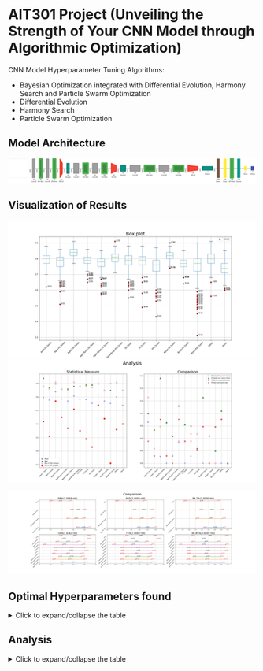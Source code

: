 # AIT301 Project (Unveiling the Strength of Your CNN Model through Algorithmic Optimization)
CNN Model Hyperparameter Tuning Algorithms:
- Bayesian Optimization integrated with Differential Evolution, Harmony Search and Particle Swarm Optimization
- Differential Evolution
- Harmony Search
- Particle Swarm Optimization

## Model Architecture
![Model Architecture](result/graph.svg)

## Visualization of Results
![Alt text](result/image/boxplot.png)
![Alt text](result/image/analysis.png)

![Alt text](<result/image/interval_plot/interval comparison.png>)

## Optimal Hyperparameters found
<details>
<summary>Click to expand/collapse the table</summary>

|                   | Aged DE Tuned | Aged HS Tuned | Aged PSO Tuned | Aged Byopt DE Tuned | Aged Byopt HS Tuned | Aged Byopt PSO Tuned | DE Tuned | HS Tuned | PSO Tuned | Byopt DE Tuned | Byopt HS Tuned | Byopt PSO Tuned | Naive | Voting |
|-------------------|---------------|---------------|----------------|---------------------|---------------------|----------------------|----------|----------|------------|----------------|----------------|------------------|-------|--------|
| Layer1_filter     | 32.00         | 32.00         | 64.00          | 32.00               | 64.00               | 64.00                | 64.00    | 32.00    | 64.00      | 32.00          | 32.00          | 64.00            | 32.00 | 32     |
| Layer1_act        | relu          | relu          | relu           | sigmoid             | sigmoid             | relu                 | relu     | relu     | relu       | sigmoid        | relu           | relu             | relu  | relu   |
| Layer2_filter     | 32.00         | 32.00         | 32.00          | 32.00               | 32.00               | 64.00                | 32.00    | 32.00    | 64.00      | 32.00          | 64.00          | 64.00            | 32.00 | 32     |
| Layer2_act        | sigmoid       | relu          | sigmoid        | sigmoid             | relu                | sigmoid             | sigmoid  | relu     | sigmoid   | relu           | sigmoid        | sigmoid          | relu  | sigmoid|
| Drop1             | 0.45          | 0.40          | 0.25           | 0.50                | 0.50                | 0.50                | 0.40     | 0.25     | 0.25      | 0.25           | 0.25           | 0.30             | 0.25  | 0.25   |
| Layer3_filter     | 32.00         | 128.00        | 32.00          | 32.00               | 128.00              | 128.00               | 64.00    | 64.00    | 64.00      | 128.00         | 128.00         | 32.00            | 64.00 | 128    |
| Layer3_act        | sigmoid       | relu          | relu           | relu                | sigmoid             | sigmoid             | relu     | relu     | sigmoid   | relu           | sigmoid        | relu             | relu  | relu   |
| Layer4_filter     | 32.00         | 64.00         | 64.00          | 32.00               | 32.00               | 32.00               | 32.00    | 64.00    | 64.00      | 32.00          | 32.00          | 32.00            | 64.00 | 32     |
| Layer4_act        | relu          | relu          | relu           | sigmoid             | sigmoid             | relu                | sigmoid  | relu     | relu      | relu           | sigmoid        | relu             | relu  | relu   |
| Drop2             | 0.45          | 0.50          | 0.50           | 0.25                | 0.50                | 0.35                | 0.50     | 0.25     | 0.30      | 0.25           | 0.50           | 0.40             | 0.25  | 0.5    |
| Layer5_filter     | 256.00        | 64.00         | 256.00         | 256.00              | 256.00              | 64.00               | 256.00   | 256.00   | 128.00    | 256.00         | 128.00         | 64.00            | 128.00| 256    |
| Layer5_act        | relu          | sigmoid       | sigmoid        | sigmoid             | relu                | sigmoid             | relu     | relu     | sigmoid   | sigmoid        | sigmoid        | sigmoid          | relu  | sigmoid|
| Layer6_filter     | 64.00         | 64.00         | 256.00         | 64.00               | 64.00               | 256.00              | 64.00    | 64.00    | 256.00    | 256.00         | 64.00          | 256.00           | 128.00| 64     |
| Layer6_act        | relu          | sigmoid       | relu           | relu                | relu                | relu                | relu     | relu     | sigmoid   | sigmoid        | sigmoid        | relu             | relu  | relu   |
| Drop3             | 0.50          | 0.50          | 0.50           | 0.50                | 0.50                | 0.25                | 0.35     | 0.50     | 0.50      | 0.35           | 0.45           | 0.25             | 0.25  | 0.5    |
| Layer7_units      | 256.00        | 1,024.00      | 512.00         | 1,024.00            | 256.00              | 1,024.00            | 128.00   | 512.00   | 1,024.00  | 1,024.00       | 512.00         | 512.00           | 128.00| 1024   |
| Layer7_act        | relu          | sigmoid       | sigmoid        | sigmoid             | relu                | relu                | sigmoid  | relu     | relu      | relu           | sigmoid        | relu             | relu  | relu   |
| Drop4             | 0.25          | 0.25          | 0.25           | 0.25                | 0.25                | 0.25                | 0.45     | 0.40     | 0.30      | 0.50           | 0.25           | 0.40             | 0.25  | 0.25   |
| optimizer         | nadam         | nadam         | sgd            | adam                | adam                | sgd                 | rmsprop  | nadam    | nadam     | sgd            | sgd            | nadam            | adam  | nadam  |
| epochs            | 30.00         | 16.00         | 30.00          | 30.00               | 23.00               | 15.00               | 24.00    | 30.00    | 24.00     | 30.00          | 26.00          | 22.00            | 30.00 | 30     |
| batch_size        | 8.00          | 16.00         | 8.00           | 8.00                | 16.00               | 8.00                | 32.00    | 16.00    | 32.00     | 8.00           | 8.00           | 64.00            | 16.00| 8      |
| learning_rate     | 0.001217      | 0.001000      | 0.010000       | 0.001000            | 0.001084            | 0.010000            | 0.001018 | 0.001147 | 0.001000  | 0.010000       | 0.010000       | 0.001508         | 0.001 | 0.001  |
| best_fitness      | 0.94          | 0.87          | 0.90           | 0.86                | 0.86                | 0.88                | 0.88     | 0.89     | 0.89      | 0.90           | 0.85           | 0.85             |       |        |
</details>

## Analysis
<details>
<summary>Click to expand/collapse the table</summary>

| Model                | Best Accuracy | Max Accuracy | Min Accuracy | Mean Accuracy | PI(Best/N) | PI(Mean/N) | PI(Max/N) | PRD(Max/Best)| Skewness | Kurtosis | Std     |
|----------------------|---------------|--------------|--------------|---------------|------------|------------|-----------|--------------|----------|----------|---------|
| Aged DE Tuned        | 94%           | 88%          | 62%          | 79.706666%    | 10.588235% | 7.998735%  | 3.529408% | 6.590000%    | -0.563683| 1.050164 | 0.037693|
| Aged HS Tuned        | 87%           | 86%          | 51%          | 77.773333%    | 2.352941%  | 5.379161%  | 1.176469% | 1.160000%    | -1.318221| 3.678665 | 0.048656|
| Aged PSO Tuned       | 90%           | 91%          | 77%          | 83.883333%    | 5.882353%  | 13.657919% | 7.058824% | 1.100000%    | -0.174784| -0.238688| 0.025726|
| Aged Byopt DE Tuned  | 86%           | 86%          | 65%          | 78.630000%    | 1.176471%  | 6.539903%  | 1.176469% | 0.000000%    | -0.654741| 1.080759 | 0.035282|
| Aged Byopt HS Tuned  | 86%           | 85%          | 57%          | 77.023333%    | 1.176471%  | 4.362946%  | 0.000000% | 1.170000%    | -1.385112| 3.628307 | 0.044274|
| Aged Byopt PSO Tuned | 88%           | 91%          | 71%          | 80.616666%    | 3.529412%  | 9.231742%  | 7.058824% | 3.350000%    | -0.183008| 0.020675 | 0.034462|
| DE Tuned             | 88%           | 88%          | 55%          | 78.386666%    | 3.529412%  | 6.210198%  | 3.529408% | 0.000000%    | -1.246771| 2.593043 | 0.048802|
| HS Tuned             | 89%           | 88%          | 49%          | 78.243333%    | 4.705882%  | 6.015988%  | 3.529408% | 1.130000%    | -1.900475| 9.056414 | 0.047854|
| PSO Tuned            | 89%           | 87%          | 43%          | 75.363333%    | 4.705882%  | 2.113725%  | 2.352939% | 2.270000%    | -1.210384| 3.374937 | 0.059881|
| Byopt DE Tuned       | 90%           | 90%          | 74%          | 81.613333%    | 5.882353%  | 10.582177% | 5.882347% | 0.000000%    | -0.197353| -0.005680| 0.027778|
| Byopt HS Tuned       | 85%           | 85%          | 64%          | 77.053333%    | 0.000000%  | 4.403595%  | 0.000000% | 0.000000%    | -0.413858| 0.649220 | 0.033015|
| Byopt PSO Tuned      | 85%           | 90%          | 31%          | 75.266667%    | 0.000000%  | 1.982747%  | 5.882347% | 5.710000%    | -1.670602| 4.609862 | 0.078290|
| Voting               | 91%           | 91%          | 56%          | 80.013333%    | 7.058827%  | 8.414254%  | 7.058824% | 0.000000%    | -0.879668| 2.813564 | 0.043524|
| Naive                | 85%           | 85%          | 60%          | 73.803333%    | 0.000000%  | 0.000000%  | 0.000000% | 0.000000%    | -0.193603| 0.310538 | 0.042613|
</details>